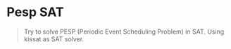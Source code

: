 # Pesp SAT

> Try to solve PESP (Periodic Event Scheduling Problem) in SAT.
> Using kissat as SAT solver.


